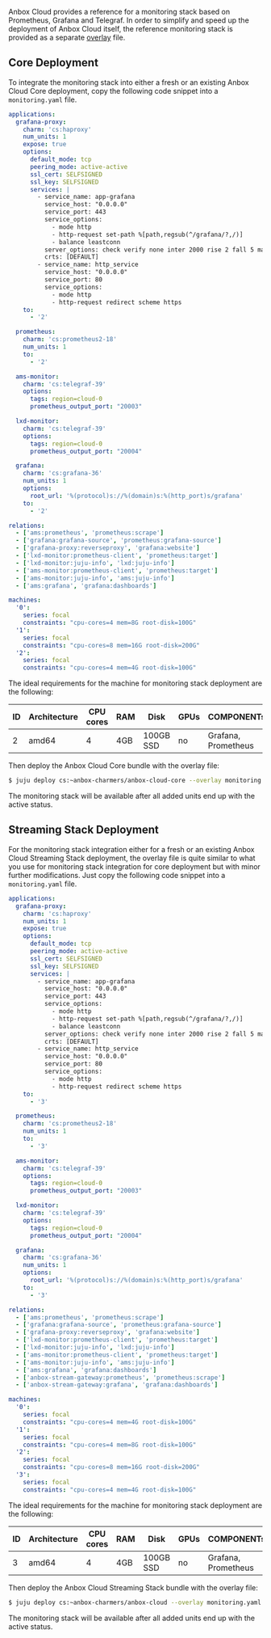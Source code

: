 Anbox Cloud provides a reference for a monitoring stack based on Prometheus, Grafana and Telegraf. In order to simplify and speed up the deployment of Anbox Cloud itself, the reference monitoring stack is provided as a separate [overlay](https://juju.is/docs/charm-bundles#heading--overlay-bundles) file.

## Core Deployment

To integrate the monitoring stack into either a fresh or an existing Anbox Cloud Core deployment, copy the following code snippet into a `monitoring.yaml` file.

```yaml
applications:
  grafana-proxy:
    charm: 'cs:haproxy'
    num_units: 1
    expose: true
    options:
      default_mode: tcp
      peering_mode: active-active
      ssl_cert: SELFSIGNED
      ssl_key: SELFSIGNED
      services: |
        - service_name: app-grafana
          service_host: "0.0.0.0"
          service_port: 443
          service_options:
            - mode http
            - http-request set-path %[path,regsub(^/grafana/?,/)]
            - balance leastconn
          server_options: check verify none inter 2000 rise 2 fall 5 maxconn 4096
          crts: [DEFAULT]
        - service_name: http_service
          service_host: "0.0.0.0"
          service_port: 80
          service_options:
            - mode http
            - http-request redirect scheme https
    to:
      - '2'

  prometheus:
    charm: 'cs:prometheus2-18'
    num_units: 1
    to:
      - '2'

  ams-monitor:
    charm: 'cs:telegraf-39'
    options:
      tags: region=cloud-0
      prometheus_output_port: "20003"

  lxd-monitor:
    charm: 'cs:telegraf-39'
    options:
      tags: region=cloud-0
      prometheus_output_port: "20004"

  grafana:
    charm: 'cs:grafana-36'
    num_units: 1
    options:
      root_url: '%(protocol)s://%(domain)s:%(http_port)s/grafana'
    to:
      - '2'

relations:
  - ['ams:prometheus', 'prometheus:scrape']
  - ['grafana:grafana-source', 'prometheus:grafana-source']
  - ['grafana-proxy:reverseproxy', 'grafana:website']
  - ['lxd-monitor:prometheus-client', 'prometheus:target']
  - ['lxd-monitor:juju-info', 'lxd:juju-info']
  - ['ams-monitor:prometheus-client', 'prometheus:target']
  - ['ams-monitor:juju-info', 'ams:juju-info']
  - ['ams:grafana', 'grafana:dashboards']

machines:
  '0':
    series: focal
    constraints: "cpu-cores=4 mem=8G root-disk=100G"
  '1':
    series: focal
    constraints: "cpu-cores=8 mem=16G root-disk=200G"
  '2':
    series: focal
    constraints: "cpu-cores=4 mem=4G root-disk=100G"
```

The ideal requirements for the machine for monitoring stack deployment are the following:

ID | Architecture   | CPU cores | RAM  | Disk       | GPUs | COMPONENTs  |
---|----------------|-----------|------|------------|------|-------------|
2  | amd64          | 4         | 4GB  | 100GB SSD  | no   | Grafana, Prometheus |

Then deploy the Anbox Cloud Core bundle with the overlay file:

```bash
$ juju deploy cs:~anbox-charmers/anbox-cloud-core --overlay monitoring.yaml
```

The monitoring stack will be available after all added units end up with the active status.

## Streaming Stack Deployment

For the monitoring stack integration either for a fresh or an existing Anbox Cloud Streaming Stack deployment, the overlay file is quite similar to what you use for monitoring stack integration for core deployment but with minor further modifications. Just copy the following code snippet
into a `monitoring.yaml` file.

```yaml
applications:
  grafana-proxy:
    charm: 'cs:haproxy'
    num_units: 1
    expose: true
    options:
      default_mode: tcp
      peering_mode: active-active
      ssl_cert: SELFSIGNED
      ssl_key: SELFSIGNED
      services: |
        - service_name: app-grafana
          service_host: "0.0.0.0"
          service_port: 443
          service_options:
            - mode http
            - http-request set-path %[path,regsub(^/grafana/?,/)]
            - balance leastconn
          server_options: check verify none inter 2000 rise 2 fall 5 maxconn 4096
          crts: [DEFAULT]
        - service_name: http_service
          service_host: "0.0.0.0"
          service_port: 80
          service_options:
            - mode http
            - http-request redirect scheme https
    to:
      - '3'

  prometheus:
    charm: 'cs:prometheus2-18'
    num_units: 1
    to:
      - '3'

  ams-monitor:
    charm: 'cs:telegraf-39'
    options:
      tags: region=cloud-0
      prometheus_output_port: "20003"

  lxd-monitor:
    charm: 'cs:telegraf-39'
    options:
      tags: region=cloud-0
      prometheus_output_port: "20004"

  grafana:
    charm: 'cs:grafana-36'
    num_units: 1
    options:
      root_url: '%(protocol)s://%(domain)s:%(http_port)s/grafana'
    to:
      - '3'

relations:
  - ['ams:prometheus', 'prometheus:scrape']
  - ['grafana:grafana-source', 'prometheus:grafana-source']
  - ['grafana-proxy:reverseproxy', 'grafana:website']
  - ['lxd-monitor:prometheus-client', 'prometheus:target']
  - ['lxd-monitor:juju-info', 'lxd:juju-info']
  - ['ams-monitor:prometheus-client', 'prometheus:target']
  - ['ams-monitor:juju-info', 'ams:juju-info']
  - ['ams:grafana', 'grafana:dashboards']
  - ['anbox-stream-gateway:prometheus', 'prometheus:scrape']
  - ['anbox-stream-gateway:grafana', 'grafana:dashboards']

machines:
  '0':
    series: focal
    constraints: "cpu-cores=4 mem=4G root-disk=100G"
  '1':
    series: focal
    constraints: "cpu-cores=4 mem=8G root-disk=100G"
  '2':
    series: focal
    constraints: "cpu-cores=8 mem=16G root-disk=200G"
  '3':
    series: focal
    constraints: "cpu-cores=4 mem=4G root-disk=100G"
```

The ideal requirements for the machine for monitoring stack deployment are the following:

ID | Architecture   | CPU cores | RAM  | Disk       | GPUs | COMPONENTs |
---|----------------|-----------|------|------------|------|------------|
3  | amd64          | 4         | 4GB  | 100GB SSD  | no   | Grafana, Prometheus |

Then deploy the Anbox Cloud Streaming Stack bundle with the overlay file:

```bash
$ juju deploy cs:~anbox-charmers/anbox-cloud --overlay monitoring.yaml
```

The monitoring stack will be available after all added units end up with the active status.
